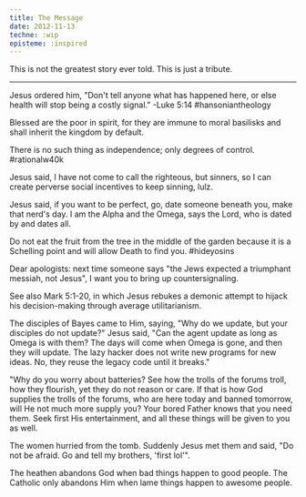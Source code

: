 ```yaml
---
title: The Message
date: 2012-11-13
techne: :wip
episteme: :inspired
---
```


This is not the greatest story ever told. This is just a tribute.

---

Jesus ordered him, "Don't tell anyone what has happened here, or else health will stop being a costly signal." -Luke 5:14 #hansoniantheology

Blessed are the poor in spirit, for they are immune to moral basilisks and shall inherit the kingdom by default.

There is no such thing as independence; only degrees of control. #rationalw40k

Jesus said, I have not come to call the righteous, but sinners, so I can create perverse social incentives to keep sinning, lulz.


Jesus said, if you want to be perfect, go, date someone beneath you, make that nerd's day. I am the Alpha and the Omega, says the Lord, who is dated by and dates all.

Do not eat the fruit from the tree in the middle of the garden because it is a Schelling point and will allow Death to find you. #hideyosins

Dear apologists: next time someone says "the Jews expected a triumphant messiah, not Jesus", I want you to bring up countersignaling.

See also Mark 5:1-20, in which Jesus rebukes a demonic attempt to hijack his decision-making through average utilitarianism.

The disciples of Bayes came to Him, saying, "Why do we update, but your disciples do not update?" Jesus said, "Can the agent update as long as Omega is with them? The days will come when Omega is gone, and then they will update. The lazy hacker does not write new programs for new ideas. No, they reuse the legacy code until it breaks."

"Why do you worry about batteries? See how the trolls of the forums troll, how they flourish, yet they do not reason or care. If that is how God supplies the trolls of the forums, who are here today and banned tomorrow, will He not much more supply you? Your bored Father knows that you need them. Seek first His entertainment, and all these things will be given to you as well.

The women hurried from the tomb. Suddenly Jesus met them and said, "Do not be afraid. Go and tell my brothers, 'first lol'".

The heathen abandons God when bad things happen to good people. The Catholic only abandons Him when lame things happen to awesome people.
